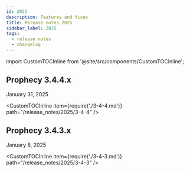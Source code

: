```yaml
---
id: 2025
description: Features and fixes
title: Release notes 2025
sidebar_label: 2025
tags:
  - release notes
  - changelog
---
```


import CustomTOCInline from '@site/src/components/CustomTOCInline';

## Prophecy 3.4.4.x

January 31, 2025

<CustomTOCInline item={require('./3-4-4.md')} path="/release_notes/2025/3-4-4" />

## Prophecy 3.4.3.x

January 8, 2025

<CustomTOCInline item={require('./3-4-3.md')} path="/release_notes/2025/3-4-3" />
